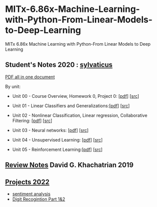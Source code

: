 # MITx-6.86x-Machine-Learning-with-Python-From-Linear-Models-to-Deep-Learning
MITx 6.86x Machine Learning with Python-From Linear Models to Deep Learning

## Student's Notes 2020 : [sylvaticus](https://github.com/sylvaticus)

[PDF all in one document](MITx_6.86x_notes.md.pdf)

By unit:

- Unit 00 - Course Overview, Homework 0, Project 0: [[pdf](Unit%2000%20-%20Course%20Overview%2C%20Homework%200%2C%20Project%200/Unit%2000%20-%20Course%20Overview%2C%20Homework%200%2C%20Project%200.md.pdf)] [[src](Unit%2000%20-%20Course%20Overview%2C%20Homework%200%2C%20Project%200/Unit%2000%20-%20Course%20Overview%2C%20Homework%200%2C%20Project%200.md)]

- Unit 01 - Linear Classifiers and Generalizations:[[pdf](Unit%2001%20-%20Linear%20Classifiers%20and%20Generalizations/Unit%2001%20-%20Linear%20Classifiers%20and%20Generalizations.md.pdf)] [[src](Unit%2001%20-%20Linear%20Classifiers%20and%20Generalizations/Unit%2001%20-%20Linear%20Classifiers%20and%20Generalizations.md)]

- Unit 02 - Nonlinear Classification, Linear regression, Collaborative Filtering: [[pdf](Unit%2002%20-%20Nonlinear%20Classification%2C%20Linear%20regression%2C%20Collaborative%20Filtering/Unit%2002%20-%20Nonlinear%20Classification%2C%20Linear%20regression%2C%20Collaborative%20Filtering.md.pdf)] [[src](Unit%2002%20-%20Nonlinear%20Classification%2C%20Linear%20regression%2C%20Collaborative%20Filtering/Unit%2002%20-%20Nonlinear%20Classification%2C%20Linear%20regression%2C%20Collaborative%20Filtering.md)]

- Unit 03 - Neural networks:  [[pdf](Unit%2003%20-%20Neural%20networks/Unit%2003%20-%20Neural%20networks.md.pdf)] [[src](Unit%2003%20-%20Neural%20networks/Unit%2003%20-%20Neural%20networks.md)]

- Unit 04 - Unsupervised Learning: [[pdf](Unit%2004%20-%20Unsupervised%20Learning/Unit%2004%20-%20Unsupervised%20Learning.md.pdf)] [[src](Unit%2004%20-%20Unsupervised%20Learning/Unit%2004%20-%20Unsupervised%20Learning.md)]

- Unit 05 - Reinforcement Learning:[[pdf](Unit%2005%20-%20Reinforcement%20Learning/Unit%2005%20-%20Reinforcement%20Learning.md.pdf)] [[src](Unit%2005%20-%20Reinforcement%20Learning/Unit%2005%20-%20Reinforcement%20Learning.md)]

## [Review Notes](Machine%20Learning%20with%20Python%20-%20From%20Linear%20Models%20to%20Deep%20Learning%20(6.86x).pdf) David G. Khachatrian 2019


## [Projects 2022](Projects)

- [sentiment analysis](Projects/sentiment_analysis)
- [Digit Recogintion Part 1&2](Projects/Digit%20Recogintion)
